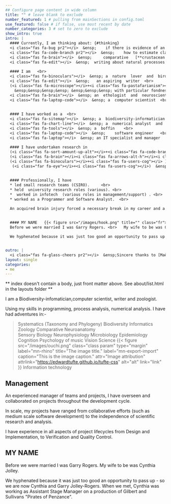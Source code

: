 ```yaml
---
## Configure page content in wide column
title: "" # leave blank to exclude
number_featured: 1 # pulling from mainSections in config.toml
use_featured: false # if false, use most recent by date
number_categories: 3 # set to zero to exclude
show_intro: true
intro: | 
  #### Currently, I am thinking about: {#thinking}
  <i class="fas fa-bug pr2"></i>  &ensp;    if there is evidence of an [**insect apocalypse**]( {{< relref "/project/insect-decline" >}}) in Australia  <br>
  <i class="fas fa-code-branch pr2"></i>  &ensp;    how to estimate clade [**phylogenetic diversity**]( {{< relref "/project/phylogenetic-diversity" >}})  <br>
  <i class="fas fa-brain"></i>  &ensp;     comparative   [**crustacean neuroanatomy**]( {{< relref "/project/neuroanatomy" >}}) <br>
  <i class="fas fa-edit"></i>  &ensp;  writing about natural processes and the [**anthropocene**]( {{< relref "/project/anthropocene" >}}) <br>
 
  #### I am   <br>
  <i class="fas fa-binoculars"></i>  &ensp; a  nature  lover  and  bird nerd     <br>
  <i class="fas fa-edit"></i>  &ensp;   an aspiring  writer  <br>
  (<i class="fas fa-microscope"></i>+<i class="fas fa-pastafarianism"></i>)  &ensp; a  zoologist   <br>
    &ensp;&ensp;&ensp;&ensp; &ensp;&ensp;&ensp; with particular fondness for malacostracan crustaceans <br>
  <i class="fas fa-brain"></i>  &ensp; an  ethologist  and  neuroscientist  <br>
  <i class="fas fa-laptop-code"></i>  &ensp; a  computer scientist  <br>
  
 
  #### I have worked as a  <br>
  <i class="fas fa-sitemap"></i>  &ensp; a  biodiversity-informatician   <br>
  <i class="fas fa-chart-line"></i>  &ensp; a  numerical analyst  and   modeller    <br>
  <i class="fas fa-tools"></i>  &ensp; a  boffin    <br>
  <i class="fas fa-laptop-code"></i>  &ensp;    software engineer   <br>
  <i class="fas fa-laptop"></i>  &ensp; an IT specialist and manager 
      
  #### I have undertaken research in 
  (<i class="fas fa-sort-amount-up-alt"></i>+<i class="fas fa-code-branch pr2"></i>) &ensp;  systematics  (taxonomy   and phylogeny) <br>
  (<i class="fas fa-brain"></i><i class="fas fa-arrows-alt-h"></i><i class="fas fa-brain"></i>)  &ensp;  comparative neuroanatomy  <br>
  (<i class="fas fa-binoculars"></i>+<i class="fas fa-users-cog"></i> ) &ensp;  ethology  and  cognition  <br>
   (<i class="far fa-eye"></i>+<i class="fas fa-users-cog"></i>)  &ensp;  sensory biology  and   psychology   <br>
    
    
  #### Professionally, I have 
  * led small research teams (CSIRO).     <br> 
  * held  university research roles (various). <br> 
  *  worked in infotech  (various roles in management/support) . <br> 
  * worked as a Programmer and Software Analyst.  <br> 

  An acquired brain injury forced a necessary break in my career and a re-evaluation of my career goals.
 
   
  #### MY NAME   {{< figure src="/images/hook.png" title="" class="fr">}}
  Before we were married I was Garry Rogers. <br>	My wife to be was Cynthia Jolley. 

  We hyphenated because it was just too good an opportunity to pass up - so we are now Cynthia and Garry Jolley-Rogers. When we met, Cynthia was working as Assistant Stage Manager on a production of Gilbert and Sullivans "Pirates of Penzance".


outro: |
  <i class="fas fa-glass-cheers pr2"></i>  &ensp;Sincere thanks to [Maëlle Salmon](https://masalmon.eu/) for her help naming this Hugo theme!
layout: single
categories:
- me
---
```


** index doesn't contain a body, just front matter above.
See about/list.html in the layouts folder **

I am a Biodiversity-infomatician,computer scientist, writer and zoologist. 

Using my skills in programming, process analysis, numerical analysis. I have had adventures in:-


> Systematics (Taxonomy and Phylogeny)
> Biodiversity Informatics
> Zoology
> Comparative Neuroanatomy 		
> Sensory Biology
> Neurophysiology
> Microbiology
> Epidemiology
> Cognition 
> Psychology of music
> Vision Science {{< figure
  src="/images/ouchi.png"
  class="class param"
  type="margin"
  label="mn-rhino"
  title="The image title."
  label="mn-export-import"
  caption="This is the image caption."
  attr="Image attribution"
  attrlink="https://edwardtufte.github.io/tufte-css"
  alt="alt"
  link="link"
 >}}
> Information technology

## Management
An experienced manager of teams and projects, I have overseen and collaborated on projects throughout the development cycle.

In scale, my projects have ranged from collaborative efforts (such as medium scale software development) to the independence of scientific research and analysis.

I have experience in all aspects of project lifecycles from Design and Implementation, to Verification and Quality Control.

## MY NAME
Before we were married I was Garry Rogers. My wife to be was Cynthia Jolley. 

We hyphenated because it was just too good an opportunity to pass up - so we are now Cynthia and Garry Jolley-Rogers. When we met, Cynthia was working as Assistant Stage Manager on a production of Gilbert and Sullivans "Pirates of Penzance".

 